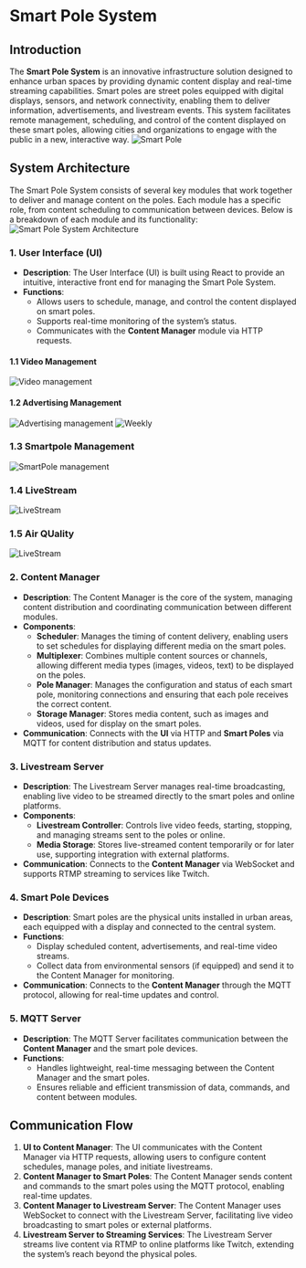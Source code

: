 # Smart Pole System

## Introduction

The **Smart Pole System** is an innovative infrastructure solution designed to enhance urban spaces by providing dynamic content display and real-time streaming capabilities. Smart poles are street poles equipped with digital displays, sensors, and network connectivity, enabling them to deliver information, advertisements, and livestream events. This system facilitates remote management, scheduling, and control of the content displayed on these smart poles, allowing cities and organizations to engage with the public in a new, interactive way.
![Smart Pole ](public/assets/smart_pole.png)
## System Architecture

The Smart Pole System consists of several key modules that work together to deliver and manage content on the poles. Each module has a specific role, from content scheduling to communication between devices. Below is a breakdown of each module and its functionality:
![Smart Pole System Architecture](public/assets/Architecture.png)
### 1. User Interface (UI)

- **Description**: The User Interface (UI) is built using React to provide an intuitive, interactive front end for managing the Smart Pole System.
- **Functions**:
  - Allows users to schedule, manage, and control the content displayed on smart poles.
  - Supports real-time monitoring of the system’s status.
  - Communicates with the **Content Manager** module via HTTP requests.
#### 1.1 Video Management
![Video management ](public/assets/ui/upload_video.png)
#### 1.2 Advertising Management
![Advertising management ](public/assets/ui/adv_management.png)
![Weekly ](public/assets/ui/weekly.png)
### 1.3 Smartpole Management
![SmartPole management ](public/assets/ui/smartpole.png)
### 1.4 LiveStream
![LiveStream ](public/assets/ui/live.png)
### 1.5 Air QUality
![LiveStream ](public/assets/ui/aiir.png)
### 2. Content Manager

- **Description**: The Content Manager is the core of the system, managing content distribution and coordinating communication between different modules.
- **Components**:
  - **Scheduler**: Manages the timing of content delivery, enabling users to set schedules for displaying different media on the smart poles.
  - **Multiplexer**: Combines multiple content sources or channels, allowing different media types (images, videos, text) to be displayed on the poles.
  - **Pole Manager**: Manages the configuration and status of each smart pole, monitoring connections and ensuring that each pole receives the correct content.
  - **Storage Manager**: Stores media content, such as images and videos, used for display on the smart poles.
- **Communication**: Connects with the **UI** via HTTP and **Smart Poles** via MQTT for content distribution and status updates.

### 3. Livestream Server

- **Description**: The Livestream Server manages real-time broadcasting, enabling live video to be streamed directly to the smart poles and online platforms.
- **Components**:
  - **Livestream Controller**: Controls live video feeds, starting, stopping, and managing streams sent to the poles or online.
  - **Media Storage**: Stores live-streamed content temporarily or for later use, supporting integration with external platforms.
- **Communication**: Connects to the **Content Manager** via WebSocket and supports RTMP streaming to services like Twitch.

### 4. Smart Pole Devices

- **Description**: Smart poles are the physical units installed in urban areas, each equipped with a display and connected to the central system.
- **Functions**:
  - Display scheduled content, advertisements, and real-time video streams.
  - Collect data from environmental sensors (if equipped) and send it to the Content Manager for monitoring.
- **Communication**: Connects to the **Content Manager** through the MQTT protocol, allowing for real-time updates and control.

### 5. MQTT Server

- **Description**: The MQTT Server facilitates communication between the **Content Manager** and the smart pole devices.
- **Functions**:
  - Handles lightweight, real-time messaging between the Content Manager and the smart poles.
  - Ensures reliable and efficient transmission of data, commands, and content between modules.

## Communication Flow

1. **UI to Content Manager**: The UI communicates with the Content Manager via HTTP requests, allowing users to configure content schedules, manage poles, and initiate livestreams.
2. **Content Manager to Smart Poles**: The Content Manager sends content and commands to the smart poles using the MQTT protocol, enabling real-time updates.
3. **Content Manager to Livestream Server**: The Content Manager uses WebSocket to connect with the Livestream Server, facilitating live video broadcasting to smart poles or external platforms.
4. **Livestream Server to Streaming Services**: The Livestream Server streams live content via RTMP to online platforms like Twitch, extending the system’s reach beyond the physical poles.
